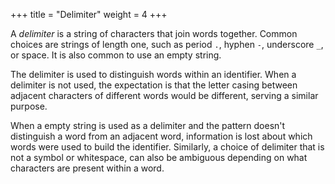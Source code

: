+++
title = "Delimiter"
weight = 4
+++

A _delimiter_ is a string of characters that join words together.  Common choices are strings of length one, such as period `.`, hyphen `-`, underscore `_`, or space.  It is also common to use an empty string.

The delimiter is used to distinguish words within an identifier.  When a delimiter is not used, the expectation is that the letter casing between adjacent characters of different words would be different, serving a similar purpose.

When a empty string is used as a delimiter and the pattern doesn't distinguish a word from an adjacent word, information is lost about which words were used to build the identifier.  Similarly, a choice of delimiter that is not a symbol or whitespace, can also be ambiguous depending on what characters are present within a word.
